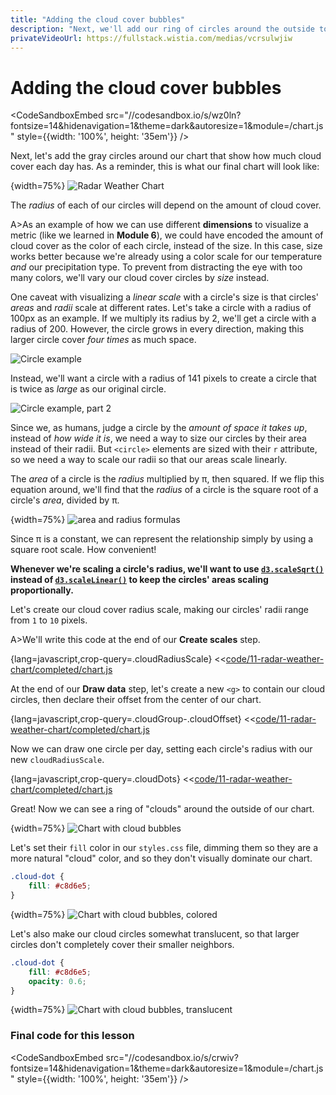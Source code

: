 ```yaml
---
title: "Adding the cloud cover bubbles"
description: "Next, we'll add our ring of circles around the outside to represent the amount of cloud cover for each day. We'll also learn something really important about visualizing data using circles."
privateVideoUrl: https://fullstack.wistia.com/medias/vcrsulwjiw
---
```


# Adding the cloud cover bubbles

<CodeSandboxEmbed
  src="//codesandbox.io/s/wz0ln?fontsize=14&hidenavigation=1&theme=dark&autoresize=1&module=/chart.js"
  style={{width: '100%', height: '35em'}}
/>

Next, let's add the gray circles around our chart that show how much cloud cover each day has. As a reminder, this is what our final chart will look like:

{width=75%}
![Radar Weather Chart](./public/images/11-radar-weather-chart/finished.png)

The _radius_ of each of our circles will depend on the amount of cloud cover.

A>As an example of how we can use different **dimensions** to visualize a metric (like we learned in **Module 6**), we could have encoded the amount of cloud cover as the color of each circle, instead of the size. In this case, size works better because we're already using a color scale for our temperature _and_ our precipitation type. To prevent from distracting the eye with too many colors, we'll vary our cloud cover circles by _size_ instead.

One caveat with visualizing a _linear scale_ with a circle's size is that circles' _areas_ and _radii_ scale at different rates. Let's take a circle with a radius of 100px as an example. If we multiply its radius by 2, we'll get a circle with a radius of 200. However, the circle grows in every direction, making this larger circle cover _four times_ as much space.

![Circle example](./public/images/11-radar-weather-chart/areas-2.png)

Instead, we'll want a circle with a radius of 141 pixels to create a circle that is twice as _large_ as our original circle.

![Circle example, part 2](./public/images/11-radar-weather-chart/circle-area.png)

Since we, as humans, judge a circle by the _amount of space it takes up_, instead of _how wide it is_, we need a way to size our circles by their area instead of their radii. But `<circle>` elements are sized with their `r` attribute, so we need a way to scale our radii so that our areas scale linearly.

The _area_ of a circle is the _radius_ multiplied by π, then squared. If we flip this equation around, we'll find that the _radius_ of a circle is the square root of a circle's _area_, divided by π.

{width=75%}
![area and radius formulas](./public/images/11-radar-weather-chart/area.png)

Since π is a constant, we can represent the relationship simply by using a square root scale. How convenient!

**Whenever we're scaling a circle's radius, we'll want to use [`d3.scaleSqrt()`](https://github.com/d3/d3-scale#scaleSqrt) instead of [`d3.scaleLinear()`](https://github.com/d3/d3-scale#scaleLinear) to keep the circles' areas scaling proportionally.**

Let's create our cloud cover radius scale, making our circles' radii range from `1` to `10` pixels.

A>We'll write this code at the end of our **Create scales** step.

{lang=javascript,crop-query=.cloudRadiusScale}
<<[code/11-radar-weather-chart/completed/chart.js](./protected/code/11-radar-weather-chart/completed/chart.js)

At the end of our **Draw data** step, let's create a new `<g>` to contain our cloud circles, then declare their offset from the center of our chart.

{lang=javascript,crop-query=.cloudGroup-.cloudOffset}
<<[code/11-radar-weather-chart/completed/chart.js](./protected/code/11-radar-weather-chart/completed/chart.js)

Now we can draw one circle per day, setting each circle's radius with our new `cloudRadiusScale`.

{lang=javascript,crop-query=.cloudDots}
<<[code/11-radar-weather-chart/completed/chart.js](./protected/code/11-radar-weather-chart/completed/chart.js)

Great! Now we can see a ring of "clouds" around the outside of our chart.

{width=75%}
![Chart with cloud bubbles](./public/images/11-radar-weather-chart/clouds.png)

Let's set their `fill` color in our `styles.css` file, dimming them so they are a more natural "cloud" color, and so they don't visually dominate our chart.

```css
.cloud-dot {
    fill: #c8d6e5;
}
```
{width=75%}
![Chart with cloud bubbles, colored](./public/images/11-radar-weather-chart/clouds-full.png)

Let's also make our cloud circles somewhat translucent, so that larger circles don't completely cover their smaller neighbors.

```css
.cloud-dot {
    fill: #c8d6e5;
    opacity: 0.6;
}
```

{width=75%}
![Chart with cloud bubbles, translucent](./public/images/11-radar-weather-chart/clouds-done.png)

### Final code for this lesson

<CodeSandboxEmbed
  src="//codesandbox.io/s/crwiv?fontsize=14&hidenavigation=1&theme=dark&autoresize=1&module=/chart.js"
  style={{width: '100%', height: '35em'}}
/>
